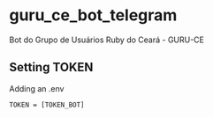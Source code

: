 # guru_ce_bot_telegram
Bot do Grupo de Usuários Ruby do Ceará - GURU-CE

## Setting TOKEN
Adding an .env
```
TOKEN = [TOKEN_BOT]
```


